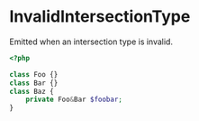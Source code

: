 # InvalidIntersectionType

Emitted when an intersection type is invalid.

```php
<?php

class Foo {}
class Bar {}
class Baz {
    private Foo&Bar $foobar;
}
```